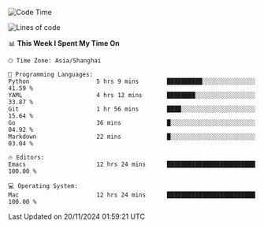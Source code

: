 <!--START_SECTION:waka-->
![Code Time](http://img.shields.io/badge/Code%20Time-2%2C288%20hrs%2014%20mins-blue)

![Lines of code](https://img.shields.io/badge/From%20Hello%20World%20I%27ve%20Written-308.1%20thousand%20lines%20of%20code-blue)

📊 **This Week I Spent My Time On** 

```text
🕑︎ Time Zone: Asia/Shanghai

💬 Programming Languages: 
Python                   5 hrs 9 mins        ██████████░░░░░░░░░░░░░░░   41.59 % 
YAML                     4 hrs 12 mins       ████████░░░░░░░░░░░░░░░░░   33.87 % 
Git                      1 hr 56 mins        ████░░░░░░░░░░░░░░░░░░░░░   15.64 % 
Go                       36 mins             █░░░░░░░░░░░░░░░░░░░░░░░░   04.92 % 
Markdown                 22 mins             █░░░░░░░░░░░░░░░░░░░░░░░░   03.04 % 

🔥 Editors: 
Emacs                    12 hrs 24 mins      █████████████████████████   100.00 % 

💻 Operating System: 
Mac                      12 hrs 24 mins      █████████████████████████   100.00 % 
```


 Last Updated on 20/11/2024 01:59:21 UTC
<!--END_SECTION:waka-->
